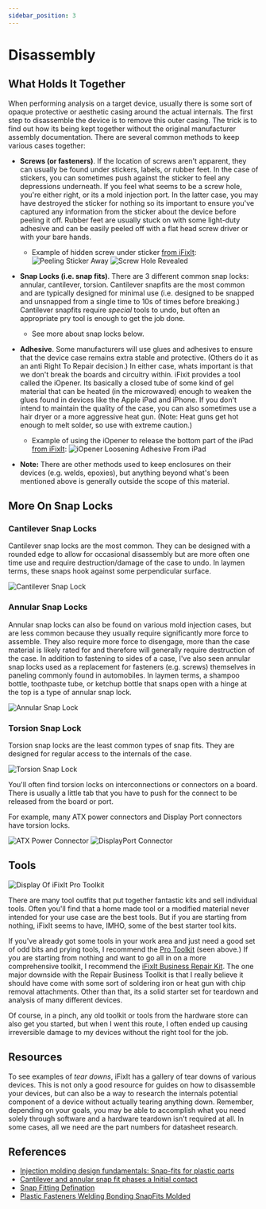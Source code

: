 ```yaml
---
sidebar_position: 3
---
```


# Disassembly

## What Holds It Together

When performing analysis on a target device, usually there is some sort of opaque protective or aesthetic casing around the actual internals. The first step to disassemble the device is to remove this outer casing. The trick is to find out how its being kept together without the original manufacturer assembly documentation. There are several common methods to keep various cases together:

- **Screws (or fasteners)**. If the location of screws aren't apparent, they can usually be found under stickers, labels, or rubber feet. In the case of stickers, you can sometimes push against the sticker to feel any depressions underneath. If you feel what seems to be a screw hole, you're either right, or its a mold injection port. In the latter case, you may have destroyed the sticker for nothing so its important to ensure you've captured any information from the sticker about the device before peeling it off. Rubber feet are usually stuck on with some light-duty adhesive and can be easily peeled off with a flat head screw driver or with your bare hands.

  - Example of hidden screw under sticker [from iFixIt](https://www.ifixit.com/Teardown/Acer+Optical+Mouse+Teardown/142745):
    ![Peeling Sticker Away](./Disassembly/hidden-screw-sticker1.jpg)
    ![Screw Hole Revealed](./Disassembly/hidden-screw-sticker2.jpg)

- **Snap Locks (i.e. snap fits)**. There are 3 different common snap locks: annular, cantilever, torsion. Cantilever snapfits are the most common and are typically designed for minimal use (i.e. designed to be snapped and unsnapped from a single time to 10s of times before breaking.) Cantilever snapfits require _special_ tools to undo, but often an appropriate pry tool is enough to get the job done.

  - See more about snap locks below.

- **Adhesive**. Some manufacturers will use glues and adhesives to ensure that the device case remains extra stable and protective. (Others do it as an anti Right To Repair decision.) In either case, whats important is that we don't break the boards and circuitry within. iFixit provides a tool called the iOpener. Its basically a closed tube of some kind of gel material that can be heated (in the microwaved) enough to weaken the glues found in devices like the Apple iPad and iPhone. If you don't intend to maintain the quality of the case, you can also sometimes use a hair dryer or a more aggressive heat gun. (Note: Heat guns get hot enough to melt solder, so use with extreme caution.)

  - Example of using the iOpener to release the bottom part of the iPad [from iFixIt](https://www.ifixit.com/Guide/iPad+Pro+10.5-Inch+Battery+Replacement/122786):
    ![iOpener Loosening Adhesive From iPad](./Disassembly/iopener.jpg)

- **Note:** There are other methods used to keep enclosures on their devices (e.g. welds, epoxies), but anything beyond what's been mentioned above is generally outside the scope of this material.

## More On Snap Locks

### Cantilever Snap Locks

Cantilever snap locks are the most common. They can be designed with a rounded edge to allow for occasional disassembly but are more often one time use and require destruction/damage of the case to undo. In laymen terms, these snaps hook against some perpendicular surface.

![Cantilever Snap Lock](./Disassembly/cantilever-snaplock.jpg)

### Annular Snap Locks

Annular snap locks can also be found on various mold injection cases, but are less common because they usually require significantly more force to assemble. They also require more force to disengage, more than the case material is likely rated for and therefore will generally require destruction of the case. In addition to fastening to sides of a case, I've also seen annular snap locks used as a replacement for fasteners (e.g. screws) themselves in paneling commonly found in automobiles. In laymen terms, a shampoo bottle, toothpaste tube, or ketchup bottle that snaps open with a hinge at the top is a type of annular snap lock.

![Annular Snap Lock](./Disassembly/annular-snaplock.jpg)

### Torsion Snap Lock

Torsion snap locks are the least common types of snap fits. They are designed for regular access to the internals of the case.

![Torsion Snap Lock](./Disassembly/torsion-snaplock.jpg)

You'll often find torsion locks on interconnections or connectors on a board. There is usually a little tab that you have to push for the connect to be released from the board or port.

For example, many ATX power connectors and Display Port connectors have torsion locks.

![ATX Power Connector](./Disassembly/ATX_PS_12V_P4_Connector.jpg)
![DisplayPort Connector](./Disassembly/DisplayPort_connector-male-front_oblique.jpg)

<!-- TODO: Talk about:
- Friction Fittings
- Chip Mounts -->

## Tools

![Display Of iFixIt Pro Toolkit](./Disassembly/ifixit-prokit.jpg)

There are many tool outfits that put together fantastic kits and sell individual tools. Often you'll find that a home made tool or a modified material never intended for your use case are the best tools. But if you are starting from nothing, iFixIt seems to have, IMHO, some of the best starter tool kits.

If you've already got some tools in your work area and just need a good set of odd bits and prying tools, I recommend the [Pro Toolkit](https://www.ifixit.com/Store/Tools/Pro-Tech-Toolkit/IF145-307) (seen above.) If you are starting from nothing and want to go all in on a more comprehensive toolkit, I recommend the [iFixIt Business Repair Kit](https://www.ifixit.com/Store/Tools/Repair-Business-Toolkit/IF145-278?o=14). The one major downside with the Repair Business Toolkit is that I really believe it should have come with some sort of soldering iron or heat gun with chip removal attachments. Other than that, its a solid starter set for teardown and analysis of many different devices.

Of course, in a pinch, any old toolkit or tools from the hardware store can also get you started, but when I went this route, I often ended up causing irreversible damage to my devices without the right tool for the job.

## Resources

To see examples of _tear downs_, iFixIt has a gallery of tear downs of various devices. This is not only a good resource for guides on how to disassemble your devices, but can also be a way to research the internals potential component of a device without actually tearing anything down. Remember, depending on your goals, you may be able to accomplish what you need solely through software and a hardware teardown isn't required at all. In some cases, all we need are the part numbers for datasheet research.

## References

- [Injection molding design fundamentals: Snap-fits for plastic parts](https://www.plasticstoday.com/injection-molding/injection-molding-design-fundamentals-snap-fits-plastic-parts)
- [Cantilever and annular snap fit phases a Initial contact](https://www.researchgate.net/figure/Cantilever-and-annular-snap-fit-phases-a-Initial-contact-b-Deflection-c-Snap_fig1_335213253)
- [Snap Fitting Defination](https://www.brightonk12.com/Page/7358)
- [Plastic Fasteners Welding Bonding SnapFits Molded](https://slidetodoc.com/plastic-fasteners-welding-bonding-snapfits-moldedin-pieces-in/)
